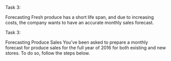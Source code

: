 Task 3:

Forecasting Fresh produce has a short life span, and due to increasing
costs, the company wants to have an accurate monthly sales forecast.

Task 3: 

Forecasting Produce Sales You’ve been asked to prepare a monthly
forecast for produce sales for the full year of 2016 for both existing
and new stores. To do so, follow the steps below.